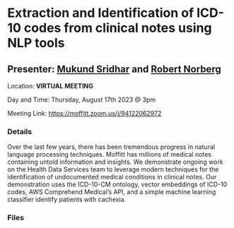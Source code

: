 # Extraction and Identification of ICD-10 codes from clinical notes using NLP tools

## Presenter: [Mukund Sridhar](mailto:mukund.sridhar@moffitt.org) and [Robert Norberg](mailto:Robert.Norberg@moffitt.org)

Location: **VIRTUAL MEETING** 

Day and Time: Thursday, August 17th 2023 @ 3pm

Meeting Link: https://moffitt.zoom.us/j/94122062972

### Details
Over the last few years, there has been tremendous progress in natural language processing techniques. Moffitt has millions of medical notes containing untold information and insights. We demonstrate ongoing work on the Health Data Services team to leverage modern techniques for the identification of undocumented medical conditions in clinical notes. Our demonstration uses the ICD-10-CM ontology, vector embeddings of ICD-10 codes, AWS Comprehend Medical’s API, and a simple machine learning classifier identify patients with cachexia.


###  Files

